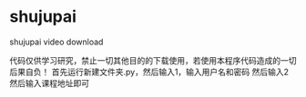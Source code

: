 # shujupai
shujupai video download

代码仅供学习研究，禁止一切其他目的的下载使用，若使用本程序代码造成的一切后果自负！
首先运行新建文件夹.py，然后输入1，输入用户名和密码
然后输入2
然后输入课程地址即可
